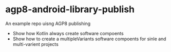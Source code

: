 # agp8-android-library-publish

An example repo uisng AGP8 publishing

* Show how Kotlin always create software compoents
* Show how to create a multipleVariants software compoents for sinle and multi-varient projects
